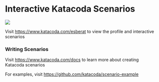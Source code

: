 # Interactive Katacoda Scenarios

[![](http://shields.katacoda.com/katacoda/esberat/count.svg)](https://www.katacoda.com/esberat "Get your profile on Katacoda.com")

Visit https://www.katacoda.com/esberat to view the profile and interactive scenarios

### Writing Scenarios
Visit https://www.katacoda.com/docs to learn more about creating Katacoda scenarios

For examples, visit https://github.com/katacoda/scenario-example
